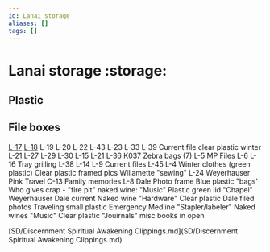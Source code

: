 ```yaml
---
id: Lanai storage
aliases: []
tags: []
---
```


# Lanai storage :storage:
## Plastic
## File boxes
[L-17](L-17.md)
[L-18](L-18.md)
L-19
L-20
L-22
L-43
L-23
L-33
L-39
Current file
clear plastic winter
L-21
L-27
L-29
L-30
L-15
L-21
L-36
K037
Zebra bags (7)
L-5 MP Files
L-6
L-16
Tray grilling
L-38
L-14
L-9 Current files
L-45
L-4
Winter clothes (green plastic)
Clear plastic framed pics
Willamette "sewing"
L-24 Weyerhauser
Pink Travel
C-13 Family memories
L-8 Dale Photo frame
Blue plastic "bags'
Who gives crap - "fire pit"
naked wine: "Music"
Plastic green lid "Chapel"
Weyerhauser Dale current
Naked wine "Hardware"
Clear plastic Dale filed photos
Traveling small plastic
Emergency
Medline "Stapler/labeler"
Naked wines "Music"
Clear plastic "Jouirnals"
misc books in open

[SD/Discernment Spiritual Awakening Clippings.md](SD/Discernment Spiritual Awakening Clippings.md)
